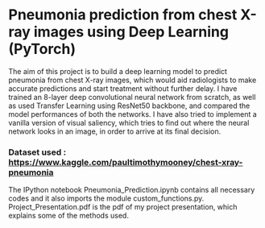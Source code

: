 # Pneumonia prediction from chest X-ray images using Deep Learning (PyTorch)
 
 The aim of this project is to build a deep learning model to predict pneumonia from chest X-ray images, which would aid radiologists to make accurate predictions and start treatment without further delay.
 I have trained an 8-layer deep convolutional neural network from scratch, as well as used Transfer Learning using ResNet50 backbone, and compared the model performances of both the networks. 
 I have also tried to implement a vanilla version of visual saliency, which tries to find out where the neural network looks in an image, in order to arrive at its final decision.
 ### Dataset used : https://www.kaggle.com/paultimothymooney/chest-xray-pneumonia
 
The IPython notebook Pneumonia_Prediction.ipynb contains all necessary codes and it also imports the module custom_functions.py. 
Project_Presentation.pdf is the pdf of my project presentation, which explains some of the methods used.
 
